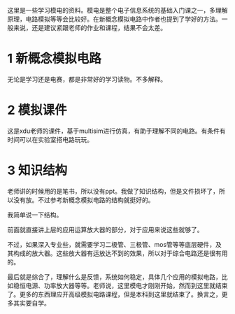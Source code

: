 这里是一些学习模电的资料。模电是整个电子信息系统的基础入门课之一，多理解原理，电路模拟等等会比较好。在新概念模拟电路中作者也提到了学好的方法。一般来说，还是建议紧跟老师的作业和课程，结果不会太差。



# 1 新概念模拟电路

无论是学习还是电赛，都是非常好的学习读物。不多解释。



# 2 模拟课件

这是xdu老师的课件，基于multisim进行仿真，有助于理解不同的电路。有条件有时间可以在实验室搭电路玩玩。



# 3 知识结构

老师讲的时候用的是笔书，所以没有ppt。我做了知识结构，但是文件损坏了，所以没有放。不过参考新概念模拟电路的结构就挺好的。



我简单说一下结构。

前面就直接讲上层的应用运算放大器的部分，对于应用来说这些就够了。

不过，如果深入专业些，就需要学习二极管、三极管、mos管等等底层硬件，及其构成的放大器。这些放大器有运放达不到的效果，所以对于综合电路还是很有用的。

最后就是综合了，理解什么是反馈，系统如何稳定，具体几个应用的模拟电路，比如稳恒电源、功率放大器等等。老师说，这里模电才刚刚开始，然而到这里就结束了。更多的东西理应开高级模拟电路课程，但是本科到这里就结束了。换言之，更多其实要自学。